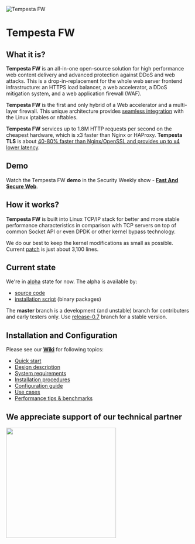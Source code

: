 ![Tempesta FW](https://raw.githubusercontent.com/wiki/tempesta-tech/tempesta/tempesta_technologies_logo_small.png)


# Tempesta FW

## What it is?

**Tempesta FW** is an all-in-one open-source solution for high performance web
content delivery and advanced protection against DDoS and web attacks. This is a
drop-in-replacement for the whole web server frontend infrastructure: an HTTPS
load balancer, a web accelerator, a DDoS mitigation system, and a web application
firewall (WAF).

**Tempesta FW** is the first and only hybrid of a Web accelerator and a multi-layer
firewall. This unique architecture provides
[seamless integration](https://tempesta-tech.com/knowledge-base/HTTP-tables/)
with the Linux iptables or nftables.

**Tempesta FW** services up to 1.8M HTTP requests per second on the cheapest hardware,
which is x3 faster than Nginx or HAProxy. **Tempesta TLS** is about 
[40-80% faster than Nginx/OpenSSL and provides up to x4 lower latency](https://netdevconf.info/0x14/session.html?talk-performance-study-of-kernel-TLS-handshakes).


## Demo

Watch the Tempesta FW **demo** in the Security Weekly show -
**[Fast And Secure Web](https://securityweekly.com/shows/fast-and-secure-web-alexander-krizhanovsky-psw-669/)**.


## How it works?

**Tempesta FW** is built into Linux TCP/IP stack for better and more stable
performance characteristics in comparison with TCP servers on top of common
Socket API or even DPDK or other kernel bypass technology.

We do our best to keep the kernel modifications as small as possible. Current
[patch](https://github.com/tempesta-tech/tempesta/blob/master/linux-5.10.35.patch)
is just about 3,100 lines.


## Current state

We're in [alpha](https://en.wikipedia.org/wiki/Software_release_life_cycle#Alpha)
state for now. The alpha is available by:

* [source code](https://tempesta-tech.com/knowledge-base/Install-from-Sources/)
* [installation script](https://tempesta-tech.com/knowledge-base/Install-from-packages/) (binary packages)

The **master** branch is a development (and unstable) branch for contributers and
early testers only.
Use [release-0.7](https://github.com/tempesta-tech/tempesta/tree/release-0.7) branch
for a stable version.


## Installation and Configuration

Please see our **[Wiki](https://tempesta-tech.com/knowledge-base/home/)** for
following topics:

* [Quick start](https://tempesta-tech.com/knowledge-base/Configuration/#quick-start)
* [Design description](https://tempesta-tech.com/knowledge-base/Home/#design-considerations)
* [System requirements](https://tempesta-tech.com/knowledge-base/Requirements/)
* [Installation procedures](https://tempesta-tech.com/knowledge-base/Installation/)
* [Configuration guide](https://tempesta-tech.com/knowledge-base/Configuration/)
* [Use cases](https://tempesta-tech.com/knowledge-base/Use-cases/)
* [Performance tips & benchmarks](https://tempesta-tech.com/knowledge-base/Performance/)


## We appreciate support of our technical partner

 <a href="https://netactuate.com/"><img src="https://user-images.githubusercontent.com/884694/163684435-f4c9a95f-ab2c-4f3c-8734-81c173677e01.svg" width="300"/></a>
